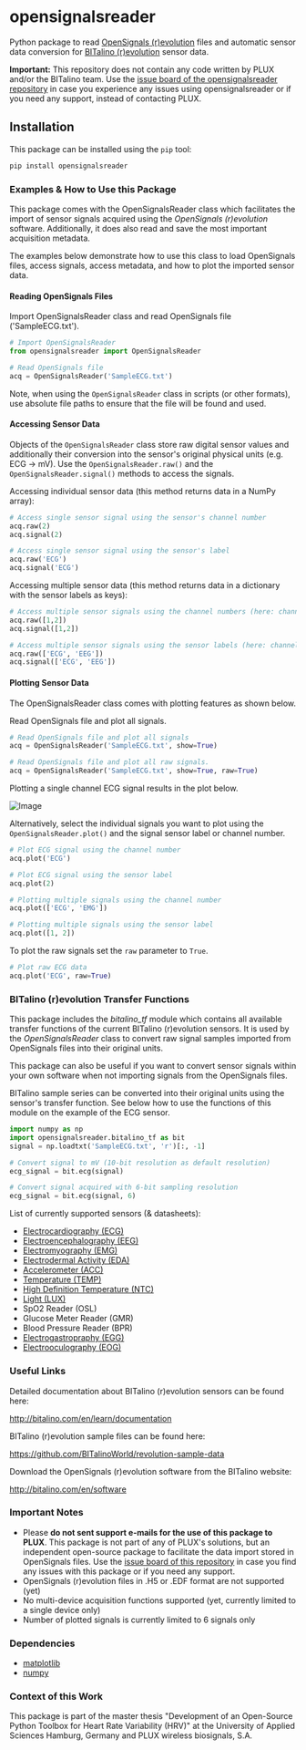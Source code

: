# opensignalsreader
Python package to read [OpenSignals (r)evolution](http://bitalino.com/en/software) files and automatic sensor data conversion for [BITalino (r)evolution](http://bitalino.com) sensor data.

**Important:** 
This repository does not contain any code written by PLUX and/or the BITalino team. Use the [issue board of the opensignalsreader repository](https://github.com/PGomes92/opensignalsreader/issues) in case you experience any issues using opensignalsreader or if you need any support, instead of contacting PLUX.


## Installation
This package can be installed using the ```pip``` tool:
```python
pip install opensignalsreader
```

### Examples & How to Use this Package
This package comes with the OpenSignalsReader class which facilitates the import of sensor signals acquired using the _OpenSignals (r)evolution_ software. Additionally, it does also read and save the most important acquisition metadata.

The examples below demonstrate how to use this class to load OpenSignals files, access signals, access metadata, and how to plot the imported sensor data.

#### Reading OpenSignals Files
Import OpenSignalsReader class and read OpenSignals file ('SampleECG.txt').
```python
# Import OpenSignalsReader
from opensignalsreader import OpenSignalsReader

# Read OpenSignals file
acq = OpenSignalsReader('SampleECG.txt')
```

Note, when using the `OpenSignalsReader` class in scripts (or other formats), use absolute file paths to ensure that the file will be found and used.

#### Accessing Sensor Data
Objects of the `OpenSignalsReader` class store raw digital sensor values and additionally their conversion into the sensor's original physical units (e.g. ECG -> mV). Use the `OpenSignalsReader.raw()` and the `OpenSignalsReader.signal()` methods to access the signals.

Accessing individual sensor data (this method returns data in a NumPy array):
```python
# Access single sensor signal using the sensor's channel number
acq.raw(2)
acq.signal(2)

# Access single sensor signal using the sensor's label
acq.raw('ECG')
acq.signal('ECG')
```

Accessing multiple sensor data (this method returns data in a dictionary with the sensor labels as keys):
```python
# Access multiple sensor signals using the channel numbers (here: channel 1 & 2)
acq.raw([1,2])
acq.signal([1,2])

# Access multiple sensor signals using the sensor labels (here: channel 1 & 2)
acq.raw(['ECG', 'EEG'])
acq.signal(['ECG', 'EEG'])
```

#### Plotting Sensor Data
The OpenSignalsReader class comes with plotting features as shown below.

Read OpenSignals file and plot all signals.
```python
# Read OpenSignals file and plot all signals
acq = OpenSignalsReader('SampleECG.txt', show=True)

# Read OpenSignals file and plot all raw signals.
acq = OpenSignalsReader('SampleECG.txt', show=True, raw=True)
```
Plotting a single channel ECG signal results in the plot below.

![Image](SampleECG.png)

Alternatively, select the individual signals you want to plot using the `OpenSignalsReader.plot()` and the signal sensor label or channel number.

```python
# Plot ECG signal using the channel number
acq.plot('ECG')

# Plot ECG signal using the sensor label
acq.plot(2)

# Plotting multiple signals using the channel number
acq.plot(['ECG', 'EMG'])

# Plotting multiple signals using the sensor label
acq.plot([1, 2])
```

To plot the raw signals set the `raw` parameter to `True`.

```python
# Plot raw ECG data
acq.plot('ECG', raw=True)
```

### BITalino (r)evolution Transfer Functions
This package includes the _bitalino_tf_ module which contains all available transfer functions of the current BITalino (r)evolution sensors. It is used by the _OpenSignalsReader_ class to convert raw signal samples imported from OpenSignals files into their original units.

This package can also be useful if you want to convert sensor signals within your own software when not importing signals from the OpenSignals files.

BITalino sample series can be converted into their original units using the sensor's transfer function. See below how to use the functions of this module on the example of the ECG sensor.
```python
import numpy as np
import opensignalsreader.bitalino_tf as bit
signal = np.loadtxt('SampleECG.txt', 'r')[:, -1]

# Convert signal to mV (10-bit resolution as default resolution)
ecg_signal = bit.ecg(signal)

# Convert signal acquired with 6-bit sampling resolution
ecg_signal = bit.ecg(signal, 6)
```

List of currently supported sensors (& datasheets):
- [Electrocardiography (ECG)](http://bitalino.com/datasheets/REVOLUTION_ECG_Sensor_Datasheet.pdf)
- [Electroencephalography (EEG)](http://bitalino.com/datasheets/REVOLUTION_EEG_Sensor_Datasheet.pdf)
- [Electromyography (EMG)](http://bitalino.com/datasheets/REVOLUTION_EMG_Sensor_Datasheet.pdf)
- [Electrodermal Activity (EDA)](http://bitalino.com/datasheets/REVOLUTION_EDA_Sensor_Datasheet.pdf)
- [Accelerometer (ACC)](http://bitalino.com/datasheets/REVOLUTION_ACC_Sensor_Datasheet.pdf)
- [Temperature (TEMP)](http://bitalino.com/datasheets/REVOLUTION_TMP_Sensor_Datasheet.pdf)
- [High Definition Temperature (NTC)](http://bitalino.com/datasheets/NTC_Sensor_Datasheet.pdf)
- [Light (LUX)](http://bitalino.com/datasheets/REVOLUTION_LUX_Sensor_Datasheet.pdf)
- SpO2 Reader (OSL)
- Glucose Meter Reader (GMR)
- Blood Pressure Reader (BPR)
- [Electrogastropraphy (EGG)](http://bitalino.com/datasheets/REVOLUTION_EGG_Sensor_Datasheet.pdf)
- [Electrooculography (EOG)](http://bitalino.com/datasheets/REVOLUTION_EOG_Sensor_Datasheet.pdf)

### Useful Links
Detailed documentation about BITalino (r)evolution sensors can be found here:

http://bitalino.com/en/learn/documentation

BITalino (r)evolution sample files can be found here:

https://github.com/BITalinoWorld/revolution-sample-data

Download the OpenSignals (r)evolution software from the BITalino website:

http://bitalino.com/en/software

### Important Notes
- Please **do not sent support e-mails for the use of this package to PLUX**. This package is not part of any of PLUX's solutions, but an independent open-source package to facilitate the data import stored in OpenSignals files. Use the [issue board of this repository](https://github.com/PGomes92/opensignalsreader/issues) in case you find any issues with this package or if you need any support.
- OpenSignals (r)evolution files in .H5 or .EDF format are not supported (yet)
- No multi-device acquisition functions supported (yet, currently limited to a single device only) 
- Number of plotted signals is currently limited to 6 signals only

### Dependencies
- [matplotlib](https://matplotlib.org)
- [numpy](http://www.numpy.org)

### Context of this Work
This package is part of the master thesis "Development of an Open-Source Python Toolbox for Heart Rate Variability (HRV)" at the University of Applied Sciences Hamburg, Germany and PLUX wireless biosignals, S.A.
